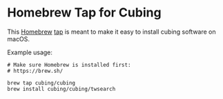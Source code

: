 # Homebrew Tap for Cubing

This [Homebrew](https://brew.sh/) [tap](https://docs.brew.sh/Taps) is meant to make it easy to install cubing software on macOS.

Example usage:

    # Make sure Homebrew is installed first:
    # https://brew.sh/

    brew tap cubing/cubing
    brew install cubing/cubing/twsearch
